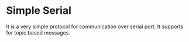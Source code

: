 # Simple Serial

It is a very simple protocol for communication over serial port. It supports for topic based messages. 